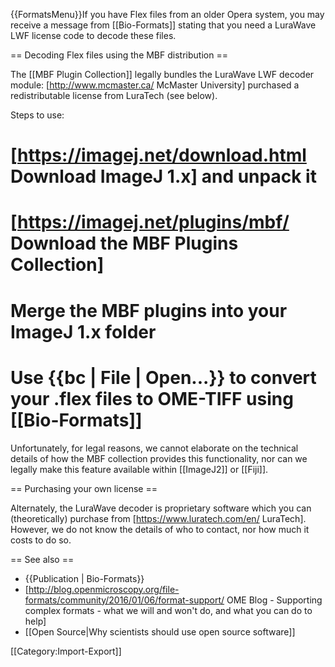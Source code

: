 {{FormatsMenu}}If you have Flex files from an older Opera system, you may receive a message from [[Bio-Formats]] stating that you need a LuraWave LWF license code to decode these files.

== Decoding Flex files using the MBF distribution ==

The [[MBF Plugin Collection]] legally bundles the LuraWave LWF decoder module: [http://www.mcmaster.ca/ McMaster University] purchased a redistributable license from LuraTech (see below).

Steps to use:

# [https://imagej.net/download.html Download ImageJ 1.x] and unpack it
# [https://imagej.net/plugins/mbf/ Download the MBF Plugins Collection]
# Merge the MBF plugins into your ImageJ 1.x folder
# Use {{bc | File | Open...}} to convert your .flex files to OME-TIFF using [[Bio-Formats]]

Unfortunately, for legal reasons, we cannot elaborate on the technical details of how the MBF collection provides this functionality, nor can we legally make this feature available within [[ImageJ2]] or [[Fiji]].

== Purchasing your own license ==

Alternately, the LuraWave decoder is proprietary software which you can (theoretically) purchase from [https://www.luratech.com/en/ LuraTech]. However, we do not know the details of who to contact, nor how much it costs to do so.

== See also ==

* {{Publication | Bio-Formats}}
* [http://blog.openmicroscopy.org/file-formats/community/2016/01/06/format-support/ OME Blog - Supporting complex formats - what we will and won't do, and what you can do to help]
* [[Open Source|Why scientists should use open source software]]

[[Category:Import-Export]]
